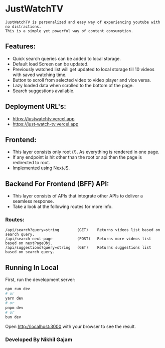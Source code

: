 # JustWatchTV

```
JustWatchTV is personalized and easy way of experiencing youtube with no distractions.
This is a simple yet powerful way of content consumption.
```

## Features:
- Quick search queries can be added to local storage.
- Default load Screen can be updated.
- Previously watched list will get updated to local storage till 10 videos with saved watching time.
- Button to scroll from selected video to video player and vice versa.
- Lazy loaded data when scrolled to the bottom of the page.
- Search suggestions available.


## Deployment URL's:
- https://justwatchtv.vercel.app
- https://just-watch-tv.vercel.app


## Frontend:
- This layer consists only root (/). As everything is rendered in one page.
- If any endpoint is hit other than the root or api then the page is redirected to root.
- Implemented using NextJS.

## Backend For Frontend (BFF) API:
- This layer consists of APIs that integrate other APIs to deliver a seamless response.
- Take a look at the following routes for more info.

### Routes:
```
/api/search?query=string        (GET)    Returns videos list based on search query.
/api/search-next-page           (POST)   Returns more videos list based on nextPageObj.
/api/suggestions?query=string   (GET)    Returns suggestions list based on search query.
```

## Running In Local

First, run the development server:

```bash
npm run dev
# or
yarn dev
# or
pnpm dev
# or
bun dev
```

Open [http://localhost:3000](http://localhost:3000) with your browser to see the result.

### Developed By Nikhil Gajam
